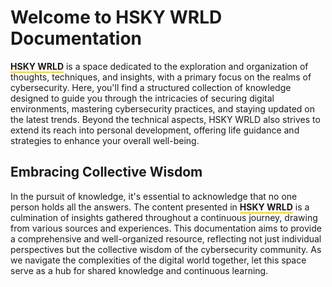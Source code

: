 # Welcome to HSKY WRLD Documentation

<span style="border-bottom: 2px solid #FFD700;">**HSKY WRLD**</span> is a space dedicated to the exploration and organization of thoughts, techniques, and insights, with a primary focus on the realms of cybersecurity. Here, you'll find a structured collection of knowledge designed to guide you through the intricacies of securing digital environments, mastering cybersecurity practices, and staying updated on the latest trends. Beyond the technical aspects, HSKY WRLD also strives to extend its reach into personal development, offering life guidance and strategies to enhance your overall well-being.

## Embracing Collective Wisdom

In the pursuit of knowledge, it's essential to acknowledge that no one person holds all the answers. The content presented in <span style="border-bottom: 2px solid #FFD700;">**HSKY WRLD**</span> is a culmination of insights gathered throughout a continuous journey, drawing from various sources and experiences. This documentation aims to provide a comprehensive and well-organized resource, reflecting not just individual perspectives but the collective wisdom of the cybersecurity community. As we navigate the complexities of the digital world together, let this space serve as a hub for shared knowledge and continuous learning.
